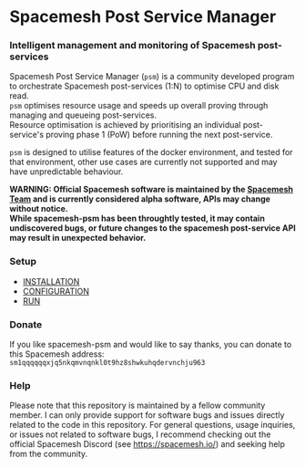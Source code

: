 # Spacemesh Post Service Manager
### Intelligent management and monitoring of Spacemesh post-services

Spacemesh Post Service Manager (`psm`) is a community developed program to orchestrate Spacemesh post-services (1:N) to optimise CPU and disk read.  
`psm` optimises resource usage and speeds up overall proving through managing and queueing post-services.  
Resource optimisation is achieved by prioritising an individual post-service's proving phase 1 (PoW) before running the next post-service.

`psm` is designed to utilise features of the docker environment, and tested for that environment, other use cases are currently not supported and may have unpredictable behaviour.

**WARNING: Official Spacemesh software is maintained by the [Spacemesh Team](https://github.com/spacemeshos) and is currently considered alpha software, APIs may change without notice.  
While spacemesh-psm has been throughtly tested, it may contain undiscovered bugs, or future changes to the spacemesh post-service API may result in unexpected behavior.**

### Setup
- [INSTALLATION](docs/INSTALLATION.md)
- [CONFIGURATION](docs/CONFIGURATION.md) 
- [RUN](docs/RUN.md) 

### Donate
If you like spacemesh-psm and would like to say thanks, you can donate to this Spacemesh address: `sm1qqqqqqxjq5nkqmvnqnkl0t9hz8shwkuhqdervnchju963`

### Help
Please note that this repository is maintained by a fellow community member. I can only provide support for software bugs and issues directly related to the code in this repository. For general questions, usage inquiries, or issues not related to software bugs, I recommend checking out the official Spacemesh Discord (see https://spacemesh.io/) and seeking help from the community.
